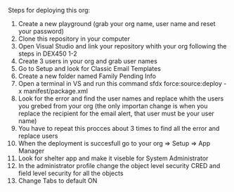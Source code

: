 Steps for deploying this org:

  1. Create a new playground (grab your org name, user name and reset your password)
  2. Clone this repository in your computer
  3. Open Visual Studio and link your repository whith your org following the steps in DEX450 1-2
  4. Create 3 users in your org and grab user names
  5. Go to Setup and look for Classic Email Templates
  6. Create a new folder named Family Pending Info
  7. Open a terminal in VS and run this command sfdx force:source:deploy -x manifest/package.xml
  8. Look for the error and find the user names and replace whith the users you grebed from your org (the only importan change is when you replace the recipient for the email alert, that user must be your user name)
  9. You have to repeat this procces about 3 times to find all the error and replace users
  10. When the deployment is succesfull go to your org => Setup => App Manager 
  11. Look for shelter app and make it viseble for System Administrator
  12. In the administrator profile change the object level security CRED and field level security for all the objects
  13. Change Tabs to default ON

  
